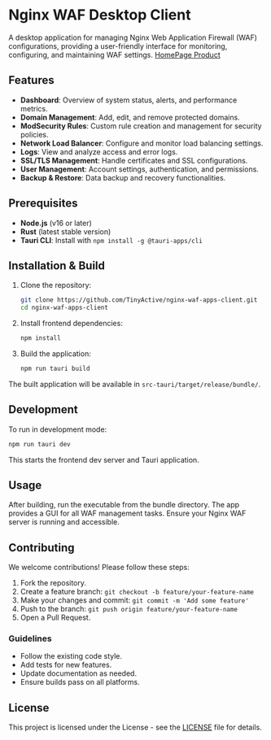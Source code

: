 # Nginx WAF Desktop Client

A desktop application for managing Nginx Web Application Firewall (WAF) configurations, providing a user-friendly interface for monitoring, configuring, and maintaining WAF settings. [HomePage Product](https://github.com/TinyActive/nginx-love/)

## Features

- **Dashboard**: Overview of system status, alerts, and performance metrics.
- **Domain Management**: Add, edit, and remove protected domains.
- **ModSecurity Rules**: Custom rule creation and management for security policies.
- **Network Load Balancer**: Configure and monitor load balancing settings.
- **Logs**: View and analyze access and error logs.
- **SSL/TLS Management**: Handle certificates and SSL configurations.
- **User Management**: Account settings, authentication, and permissions.
- **Backup & Restore**: Data backup and recovery functionalities.

## Prerequisites

- **Node.js** (v16 or later)
- **Rust** (latest stable version)
- **Tauri CLI**: Install with `npm install -g @tauri-apps/cli`

## Installation & Build

1. Clone the repository:
   ```bash
   git clone https://github.com/TinyActive/nginx-waf-apps-client.git
   cd nginx-waf-apps-client
   ```

2. Install frontend dependencies:
   ```bash
   npm install
   ```

3. Build the application:
   ```bash
   npm run tauri build
   ```

The built application will be available in `src-tauri/target/release/bundle/`.

## Development

To run in development mode:
```bash
npm run tauri dev
```

This starts the frontend dev server and Tauri application.

## Usage

After building, run the executable from the bundle directory. The app provides a GUI for all WAF management tasks. Ensure your Nginx WAF server is running and accessible.

## Contributing

We welcome contributions! Please follow these steps:

1. Fork the repository.
2. Create a feature branch: `git checkout -b feature/your-feature-name`
3. Make your changes and commit: `git commit -m 'Add some feature'`
4. Push to the branch: `git push origin feature/your-feature-name`
5. Open a Pull Request.

### Guidelines
- Follow the existing code style.
- Add tests for new features.
- Update documentation as needed.
- Ensure builds pass on all platforms.

## License

This project is licensed under the License - see the [LICENSE](LICENSE) file for details.
